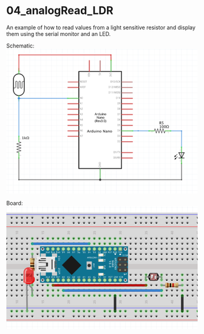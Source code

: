 # 04_analogRead_LDR

An example of how to read values from a light sensitive resistor and display them using the serial monitor and an LED.

Schematic:
![](../imgs/WK12_analogReadLDR_sch.png)

Board:
![](../imgs/WK12_analogReadLDR_bb.png)
